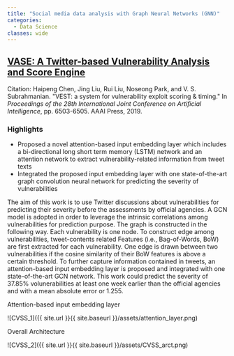 ```yaml
---
title: "Social media data analysis with Graph Neural Networks (GNN)"
categories:
  - Data Science
classes: wide
---
```

## [VASE: A Twitter-based Vulnerability Analysis and Score Engine](https://dl.acm.org/citation.cfm?id=3367994)

Citation: Haipeng Chen, Jing Liu, Rui Liu, Noseong Park, and V. S. Subrahmanian. "VEST: a system for vulnerability exploit scoring & timing." In *Proceedings of the 28th International Joint Conference on Artificial Intelligence*, pp. 6503-6505. AAAI Press, 2019.
### **Highlights**
- Proposed a novel attention-based input embedding layer which includes a bi-directional long short term memory (LSTM) network and an attention network to extract vulnerability-related information from tweet texts 
- Integrated the proposed input embedding layer with one state-of-the-art graph convolution neural network for predicting the severity of vulnerabilities

The aim of this work is to use Twitter discussions about vulnerabilities for predicting their severity before the assessments by official agencies. A GCN model is adopted in order to leverage the intrinsic correlations among vulnerabilities for prediction purpose. The graph is constructed in the following way. Each vulnerability is one node. To construct edge among vulnerabilities, tweet-contents related Features (i.e., Bag-of-Words, BoW) are first extracted for each vulnerability. One edge is drawn between two vulnerabilities if the cosine similarity of their BoW features is above a certain threshold. To further capture information contained in tweets, an attention-based input embedding layer is proposed and integrated with one state-of-the-art GCN network. This work could predict the severity of 37.85% volunerabilities at least one week earlier than the official agencies and with a mean absolute error or 1.255.

Attention-based input embedding layer

![CVSS_1]({{ site.url }}{{ site.baseurl }}/assets/attention_layer.png)

Overall Architecture

![CVSS_2]({{ site.url }}{{ site.baseurl }}/assets/CVSS_arct.png)
